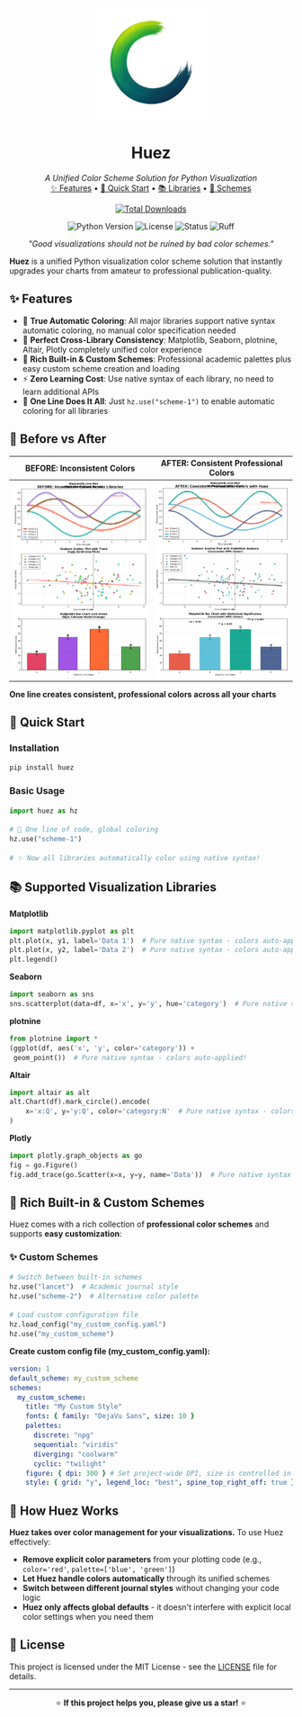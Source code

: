 <p align="center">
  <img src="logo.png" alt="Huez Logo" width="200"/>
</p>

<h1 align="center">Huez</h1>

<p align="center">
  <em>A Unified Color Scheme Solution for Python Visualization</em>
  <br />
  <a href="#features">✨ Features</a> •
  <a href="#installation">🚀 Quick Start</a> •
  <a href="#usage">📚 Libraries</a> •
  <a href="#schemes">🎨 Schemes</a>
</p>

<!-- Key Metric: Downloads (This is the new section) -->
<p align="center">
  <a href="https://pepy.tech/project/huez"> <!-- Ensure 'huez' is the correct package name on PyPI -->
    <img src="https://img.shields.io/pepy/dt/huez?style=for-the-badge&color=306998&label=Downloads&logo=python" alt="Total Downloads"/>
  </a>
</p>

<!-- Static Project Info -->
<p align="center">
  <img src="https://img.shields.io/badge/python-3.7+-blue.svg" alt="Python Version"/>
  <img src="https://img.shields.io/badge/License-MIT-yellow.svg" alt="License"/>
  <img src="https://img.shields.io/badge/status-pre--alpha-red.svg" alt="Status"/>
  <img src="https://img.shields.io/badge/⚡%20linted%20with-ruff-000000.svg" alt="Ruff"/>
</p>

<p align="center">
  <em>"Good visualizations should not be ruined by bad color schemes."</em>
</p>

**Huez** is a unified Python visualization color scheme solution that instantly upgrades your charts from amateur to professional publication-quality.

## ✨ Features

- 🚀 **True Automatic Coloring**: All major libraries support native syntax automatic coloring, no manual color specification needed
- 🎯 **Perfect Cross-Library Consistency**: Matplotlib, Seaborn, plotnine, Altair, Plotly completely unified color experience
- 🎨 **Rich Built-in & Custom Schemes**: Professional academic palettes plus easy custom scheme creation and loading
- ⚡ **Zero Learning Cost**: Use native syntax of each library, no need to learn additional APIs
- 🔧 **One Line Does It All**: Just `hz.use("scheme-1")` to enable automatic coloring for all libraries

## 🎨 Before vs After

| BEFORE: Inconsistent Colors | AFTER: Consistent Professional Colors |
|---|---|
| ![BEFORE: Different ugly colors per chart](./assets/comparison/inconsistent_before.png) | ![AFTER: Same professional colors across all charts](./assets/comparison/consistent_after.png) |

**One line creates consistent, professional colors across all your charts**

## 🚀 Quick Start

### Installation

```bash
pip install huez
```

### Basic Usage

```python
import huez as hz

# 🎨 One line of code, global coloring
hz.use("scheme-1")

# ✨ Now all libraries automatically color using native syntax!
```

## 📚 Supported Visualization Libraries

**Matplotlib**

```python
import matplotlib.pyplot as plt
plt.plot(x, y1, label='Data 1')  # Pure native syntax - colors auto-applied!
plt.plot(x, y2, label='Data 2')  # Pure native syntax - colors auto-applied!
plt.legend()
```

**Seaborn**

```python
import seaborn as sns
sns.scatterplot(data=df, x='x', y='y', hue='category')  # Pure native syntax - colors auto-applied!
```

**plotnine**

```python
from plotnine import *
(ggplot(df, aes('x', 'y', color='category')) + 
 geom_point())  # Pure native syntax - colors auto-applied!
```

**Altair**

```python
import altair as alt
alt.Chart(df).mark_circle().encode(
    x='x:Q', y='y:Q', color='category:N'  # Pure native syntax - colors auto-applied!
)
```

**Plotly**

```python
import plotly.graph_objects as go
fig = go.Figure()
fig.add_trace(go.Scatter(x=x, y=y, name='Data'))  # Pure native syntax - colors auto-applied!
```

## 🎨 Rich Built-in & Custom Schemes

Huez comes with a rich collection of **professional color schemes** and supports **easy customization**:

### ✨ Custom Schemes

```python
# Switch between built-in schemes
hz.use("lancet")  # Academic journal style
hz.use("scheme-2")  # Alternative color palette

# Load custom configuration file
hz.load_config("my_custom_config.yaml")
hz.use("my_custom_scheme")
```

**Create custom config file (my_custom_config.yaml):**

```yaml
version: 1
default_scheme: my_custom_scheme
schemes:
  my_custom_scheme:
    title: "My Custom Style"
    fonts: { family: "DejaVu Sans", size: 10 }
    palettes:
      discrete: "npg"
      sequential: "viridis"
      diverging: "coolwarm"
      cyclic: "twilight"
    figure: { dpi: 300 } # Set project-wide DPI, size is controlled in code
    style: { grid: "y", legend_loc: "best", spine_top_right_off: true }
```

## 🔧 How Huez Works

**Huez takes over color management for your visualizations.** To use Huez effectively:

- **Remove explicit color parameters** from your plotting code (e.g., `color='red'`, `palette=['blue', 'green']`)
- **Let Huez handle colors automatically** through its unified schemes
- **Switch between different journal styles** without changing your code logic
- **Huez only affects global defaults** - it doesn't interfere with explicit local color settings when you need them

## 📄 License

This project is licensed under the MIT License - see the [LICENSE](LICENSE) file for details.

<div align="center">

---

⭐ **If this project helps you, please give us a star!** ⭐

</div>
